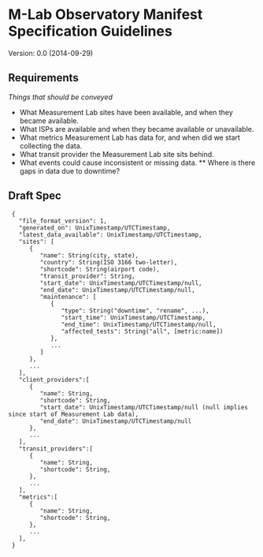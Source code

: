 M-Lab Observatory Manifest Specification Guidelines
====================
Version: 0.0 (2014-09-29)

Requirements
---------------------

*Things that should be conveyed*

* What Measurement Lab sites have been available, and when they became available.
* What ISPs are available and when they became available or unavailable.
* What metrics Measurement Lab has data for, and when did we start collecting the data.
* What transit provider the Measurement Lab site sits behind.
* What events could cause inconsistent or missing data.
** Where is there gaps in data due to downtime? 

Draft Spec
---------------------
```
 {
   "file_format_version": 1,
   "generated_on": UnixTimestamp/UTCTimestamp,
   "latest_data_available": UnixTimestamp/UTCTimestamp,
   "sites": [
      {
         "name": String(city, state),
         "country": String(ISO 3166 two-letter),
         "shortcode": String(airport code),
         "transit_provider": String,
         "start_date": UnixTimestamp/UTCTimestamp/null,
         "end_date": UnixTimestamp/UTCTimestamp/null,
         "maintenance": [
            {
               "type": String("downtime", "rename", ...),
               "start_time": UnixTimestamp/UTCTimestamp,
               "end_time": UnixTimestamp/UTCTimestamp/null,
               "affected_tests": String("all", [metric:name])
            },
            ...
         ]
      },
      ...
   ],
   "client_providers":[
      {
         "name": String,
         "shortcode": String,
         "start_date": UnixTimestamp/UTCTimestamp/null (null implies since start of Measurement Lab data),
         "end_date": UnixTimestamp/UTCTimestamp/null
      },
      ...
   ],
   "transit_providers":[
      {
         "name": String,
         "shortcode": String,
      },
      ...
   ],
   "metrics":[
      {
         "name": String,
         "shortcode": String,
      },
      ...
   ],
 }
```
